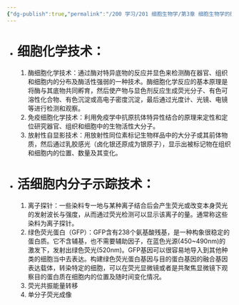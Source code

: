 ```yaml
---
{"dg-publish":true,"permalink":"/200 学习/201 细胞生物学/第3章 细胞生物学的研究方法/第4节 细胞化学和分子示踪/细胞化学和分子示踪/","title":"细胞化学和分子示踪","created":"2024-01-08T15:34:26.072+08:00","updated":"2024-01-08T18:44:03.827+08:00"}
---
```


- # 细胞化学技术：
	1. 酶细胞化学技术：通过酶对特异底物的反应并显色来检测酶在器官、组织和细胞内的分布及酶活性强弱的一种技术。酶细胞化学反应的基本原理是将酶与其底物共同孵育，然后使产物与显色剂反应生成荧光分子、有色可溶性化合物、有色沉淀或高电子密度沉淀，最后通过光度计、光镜、电镜等进行检测和观察。
	2. 免疫细胞化学技术：利用免疫学中抗原抗体特异性结合的原理来定性和定位研究器官、组织和细胞中的生物活性大分子。
	3. 放射性自显影技术：用放射性同位素标记生物样品中的大分子或其前体物质，然后通过乳胶感光（卤化银还原成为银原子），显示出被标记物在组织和细胞内的位置、数量及其变化。

- # 活细胞内分子示踪技术：
	1. 离子探针：一些染料专一地与某种离子结合后会产生荧光或改变本身荧光的发射波长与强度，从而通过荧光检测可以显示该离子的量。通常称这些染料为离子探针。
	2. 绿色荧光蛋白（GFP）：GFP含有238个氨基酸残基，是一种构象很稳定的蛋白质。它不含辅基，也不需要辅助因子，在蓝色光源(450~490nm)的激发下，发射出绿色荧光(520nm)。GFP基因可以很容易地导入到其他种类的细胞当中去表达。构建绿色荧光蛋白基因与目的蛋白基因的融合基因表达载体，转染特定的细胞，可以在荧光显微镜或者是共聚焦显微镜下观察目的蛋白质在细胞内的位置及随时间变化情况。
	3. 荧光共振能量转移
	4. 单分子荧光成像